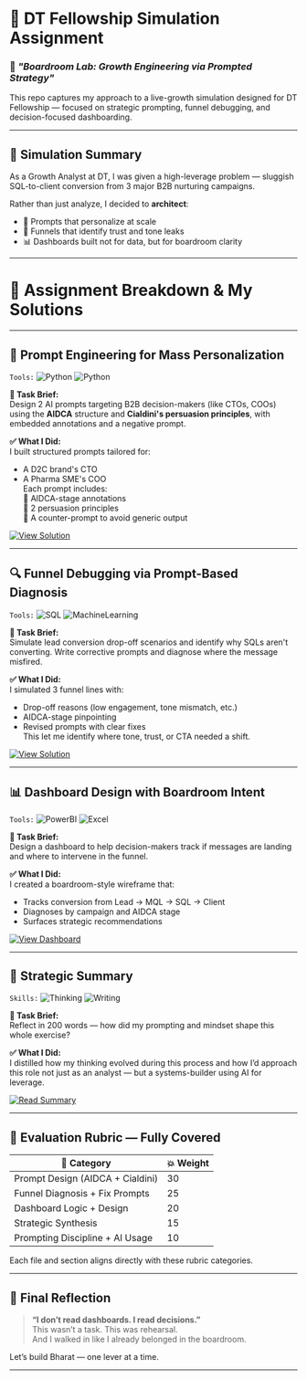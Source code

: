 # 🚀 DT Fellowship Simulation Assignment  
### 🧠 *"Boardroom Lab: Growth Engineering via Prompted Strategy"*

This repo captures my approach to a live-growth simulation designed for DT Fellowship — focused on strategic prompting, funnel debugging, and decision-focused dashboarding.

---

## 📌 Simulation Summary

As a Growth Analyst at DT, I was given a high-leverage problem — sluggish SQL-to-client conversion from 3 major B2B nurturing campaigns.

Rather than just analyze, I decided to **architect**:
- 🔁 Prompts that personalize at scale
- 🧠 Funnels that identify trust and tone leaks
- 📊 Dashboards built not for data, but for boardroom clarity

---

# 💼 Assignment Breakdown & My Solutions

---

## 🧠 Prompt Engineering for Mass Personalization  
`Tools:` ![Python](https://img.shields.io/badge/PROMPTING-AIDCA-blue) ![Python](https://img.shields.io/badge/Cialdini-Principles-red)

**📝 Task Brief:**  
Design 2 AI prompts targeting B2B decision-makers (like CTOs, COOs) using the **AIDCA** structure and **Cialdini's persuasion principles**, with embedded annotations and a negative prompt.

**✅ What I Did:**  
I built structured prompts tailored for:
- A D2C brand's CTO
- A Pharma SME's COO  
Each prompt includes:  
🔹 AIDCA-stage annotations  
🔹 2 persuasion principles  
🔹 A counter-prompt to avoid generic output

[![View Solution](https://img.shields.io/badge/View%20Solution-01_Details%20_Assesment_1.md-brightgreen)](https://github.com/Aniru1105/DT_Fellowship/blob/main/Details%20_Assesment_1.md)

---

## 🔍 Funnel Debugging via Prompt-Based Diagnosis  
`Tools:` ![SQL](https://img.shields.io/badge/Funnel-Mapping-yellow) ![MachineLearning](https://img.shields.io/badge/MMF-Logic-blue)

**📝 Task Brief:**  
Simulate lead conversion drop-off scenarios and identify why SQLs aren't converting. Write corrective prompts and diagnose where the message misfired.

**✅ What I Did:**  
I simulated 3 funnel lines with:
- Drop-off reasons (low engagement, tone mismatch, etc.)
- AIDCA-stage pinpointing
- Revised prompts with clear fixes  
This let me identify where tone, trust, or CTA needed a shift.

[![View Solution](https://img.shields.io/badge/View%20Solution-02_Funnel_Diagnosis_and_Fix.md-brightgreen)](./02_Funnel_Diagnosis_and_Fix.md)

---

## 📊 Dashboard Design with Boardroom Intent  
`Tools:` ![PowerBI](https://img.shields.io/badge/Dashboard-Design-yellow) ![Excel](https://img.shields.io/badge/Decision%20View-Focused-lightgrey)

**📝 Task Brief:**  
Design a dashboard to help decision-makers track if messages are landing and where to intervene in the funnel.

**✅ What I Did:**  
I created a boardroom-style wireframe that:
- Tracks conversion from Lead → MQL → SQL → Client  
- Diagnoses by campaign and AIDCA stage  
- Surfaces strategic recommendations

[![View Dashboard](https://img.shields.io/badge/View%20Solution-03_Dashboard_Wireframe.pdf-brightgreen)](./03_Dashboard_Wireframe.pdf)

---

## 🧠 Strategic Summary  
`Skills:` ![Thinking](https://img.shields.io/badge/Strategic-Mindset-blue) ![Writing](https://img.shields.io/badge/Strategic-Writing-green)

**📝 Task Brief:**  
Reflect in 200 words — how did my prompting and mindset shape this whole exercise?

**✅ What I Did:**  
I distilled how my thinking evolved during this process and how I’d approach this role not just as an analyst — but a systems-builder using AI for leverage.

[![Read Summary](https://img.shields.io/badge/View%20Summary-04_Strategic_Summary.md-brightgreen)](./04_Strategic_Summary.md)

---

## 🧮 Evaluation Rubric — Fully Covered

| 🎯 Category                         | 💥 Weight |
|------------------------------------|-----------|
| Prompt Design (AIDCA + Cialdini)   | 30        |
| Funnel Diagnosis + Fix Prompts     | 25        |
| Dashboard Logic + Design           | 20        |
| Strategic Synthesis                | 15        |
| Prompting Discipline + AI Usage    | 10        |

Each file and section aligns directly with these rubric categories.

---

## 🧵 Final Reflection

> **“I don’t read dashboards. I read decisions.”**  
> This wasn’t a task. This was rehearsal.  
> And I walked in like I already belonged in the boardroom.

Let’s build Bharat — one lever at a time.

---



